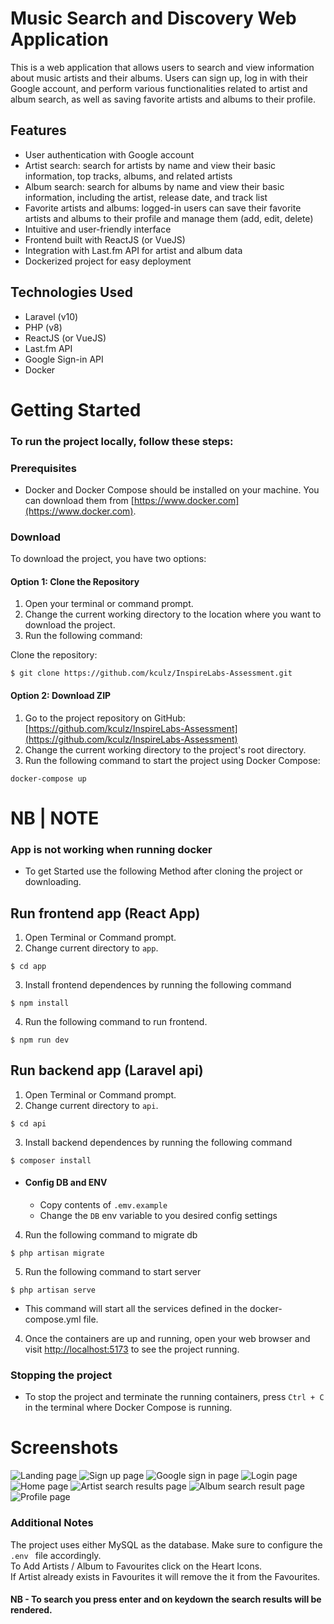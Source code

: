 # Music Search and Discovery Web Application
This is a web application that allows users to search and view information about music artists and their albums. Users can sign up, log in with their Google account, and perform various functionalities related to artist and album search, as well as saving favorite artists and albums to their profile.

## Features
* User authentication with Google account
* Artist search: search for artists by name and view their basic information, top tracks, albums, and related artists
* Album search: search for albums by name and view their basic information, including the artist, release date, and track list
* Favorite artists and albums: logged-in users can save their favorite artists and albums to their profile and manage them (add, edit, delete)
* Intuitive and user-friendly interface
* Frontend built with ReactJS (or VueJS)
* Integration with Last.fm API for artist and album data
* Dockerized project for easy deployment

## Technologies Used
* Laravel (v10)
* PHP (v8)
* ReactJS (or VueJS)
* Last.fm API
* Google Sign-in API
* Docker


# Getting Started
### To run the project locally, follow these steps:

### Prerequisites

- Docker and Docker Compose should be installed on your machine. You can download them from [https://www.docker.com](https://www.docker.com).

### Download

To download the project, you have two options:

#### Option 1: Clone the Repository

1. Open your terminal or command prompt.
2. Change the current working directory to the location where you want to download the project.
3. Run the following command:

Clone the repository:
```
$ git clone https://github.com/kculz/InspireLabs-Assessment.git
```

#### Option 2: Download ZIP
1. Go to the project repository on GitHub: [https://github.com/kculz/InspireLabs-Assessment](https://github.com/kculz/InspireLabs-Assessment)
2. Change the current working directory to the project's root directory.
3. Run the following command to start the project using Docker Compose:
```
docker-compose up
```

# NB | NOTE
### App is not working when running docker
- To get Started use the following Method after cloning the project or downloading.

## Run frontend app (React App)

1. Open Terminal or Command prompt.
2. Change current directory to `app`.
```
$ cd app
```
3. Install frontend dependences by running the following command
```
$ npm install
```
4. Run the following command to run frontend.
```
$ npm run dev
```

## Run backend app (Laravel api)

1. Open Terminal or Command prompt.
2. Change current directory to `api`.
```
$ cd api
```
3. Install backend dependences by running the following command
```
$ composer install
```
-  #### Config DB and ENV
    - Copy contents of `.emv.example`
    - Change the `DB` env variable to you desired config settings

4. Run the following command to migrate db
```
$ php artisan migrate
```
5. Run the following command to start server
```
$ php artisan serve
```



- This command will start all the services defined in the docker-compose.yml file.
4. Once the containers are up and running, open your web browser and visit [http://localhost:5173](http://localhost:5173) to see the project running.

### Stopping the project
- To stop the project and terminate the running containers, press `Ctrl + C` in the terminal where Docker Compose is running.

# Screenshots
![Landing page](screenshots/landing.png)
![Sign up page](screenshots/signup.png)
![Google sign in page](screenshots/google-signup.png)
![Login page](screenshots/login.png)
![Home page](screenshots/home-page.png)
![Artist search results page](screenshots/artist-search.png)
![Album search result page](screenshots/album-search.png)
![Profile page](screenshots/profile.png)

### Additional Notes
The project uses either MySQL as the database. Make sure to configure the `.env ` file accordingly.<br>
To Add Artists / Album to Favourites click on the Heart Icons.<br>
If Artist already exists in Favourites it will remove the it from the Favourites.<br>
#### NB - To search you press enter and on keydown the search results will be rendered.
